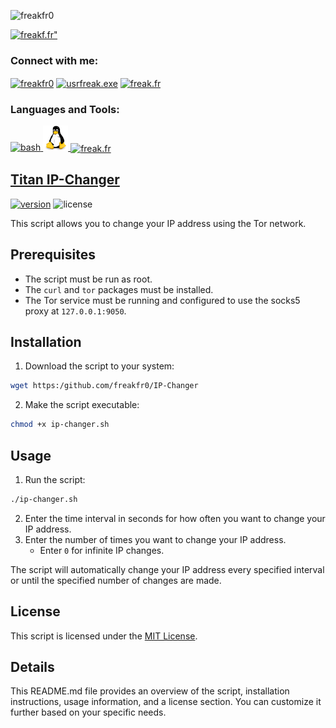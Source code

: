 
<p align="left"> <img src="https://komarev.com/ghpvc/?username=freakfrv4&label=Profile%20views&color=0e75b6&style=flat" alt="freakfr0" /> </p>

<p align="left"> <a href="https://twitter.com/freakfrv4" target="blank"><img src="https://img.shields.io/twitter/follow/Freak.fr?logo=twitter&style=for-the-badge" alt=freakf.fr" /></a> </p>

<h3 align="left">Connect with me:</h3>
<p align="left">
<a href="https://twitter.com/freakfrv4" target="blank"><img align="center" src="https://raw.githubusercontent.com/rahuldkjain/github-profile-readme-generator/master/src/images/icons/Social/twitter.svg" alt="freakfr0" height="30" width="40" /></a>
<a href="https://instagram.com/usrfreak.exe" target="blank"><img align="center" src="https://raw.githubusercontent.com/rahuldkjain/github-profile-readme-generator/master/src/images/icons/Social/instagram.svg" alt="usrfreak.exe" height="30" width="40" /></a>
<a href="https://discord.gg/freak.fr" target="blank"><img align="center" src="https://raw.githubusercontent.com/rahuldkjain/github-profile-readme-generator/master/src/images/icons/Social/discord.svg" alt="freak.fr" height="30" width="40" /></a>
</p>

<h3 align="left">Languages and Tools:</h3>
<p align="left"> <a href="https://www.gnu.org/software/bash/" target="_blank" rel="noreferrer"> <img src="https://www.vectorlogo.zone/logos/gnu_bash/gnu_bash-icon.svg" alt="bash" width="40" height="40"/> </a> <a href="https://www.linux.org/" target="_blank" rel="noreferrer"> <img                                                                                                                      src="https://raw.githubusercontent.com/devicons/devicon/master/icons/linux/linux-original.svg" alt="linux" width="40" height="40"/> </a> <a href="https://www.python.org" target="_blank" rel="noreferrer"> <img
                                                                                                                                                                                                                                                                                                                                                                                                                                                                                                         
<p><img align="center" src="https://github-readme-streak-stats.herokuapp.com/?user=freakfr0&" alt="freak.fr" /></p>

## Titan IP-Changer 

[![version](https://img.shields.io/badge/version-1.0-darkblue)](https://github.com/your-username/your-repo/releases/tag/v1.0.0)
![license](https://img.shields.io/badge/license-Titan-darkblue)

This script allows you to change your IP address using the Tor network.

## Prerequisites

- The script must be run as root.
- The `curl` and `tor` packages must be installed.
- The Tor service must be running and configured to use the socks5 proxy at `127.0.0.1:9050`.

## Installation

1. Download the script to your system:

```bash
wget https:/github.com/freakfr0/IP-Changer
```

2. Make the script executable:

```bash
chmod +x ip-changer.sh
```

## Usage

1. Run the script:

```bash
./ip-changer.sh
```

2. Enter the time interval in seconds for how often you want to change your IP address.
3. Enter the number of times you want to change your IP address.
   - Enter `0` for infinite IP changes.

The script will automatically change your IP address every specified interval or until the specified number of changes are made.

## License

This script is licensed under the [MIT License](LICENSE).

## Details

This README.md file provides an overview of the script, installation instructions, usage information, and a license section. You can customize it further based on your specific needs.
